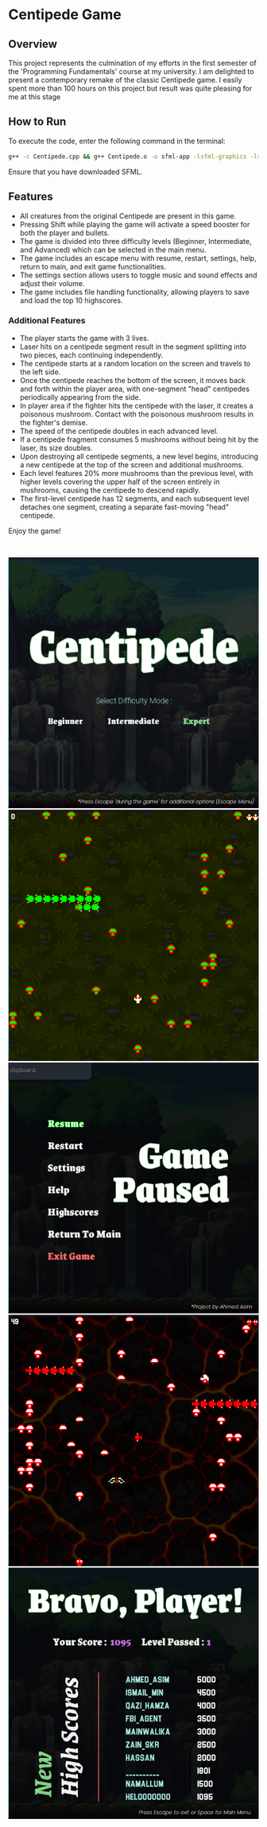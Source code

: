 # Centipede Game

## Overview

This project represents the culmination of my efforts in the first semester of the 'Programming Fundamentals' course at my university. I am delighted to present a contemporary remake of the classic Centipede game. I easily spent more than 100 hours on this project but result was quite pleasing for me at this stage

## How to Run

To execute the code, enter the following command in the terminal:

```bash
g++ -c Centipede.cpp && g++ Centipede.o -o sfml-app -lsfml-graphics -lsfml-audio -lsfml-window -lsfml-system && ./sfml-app
```

Ensure that you have downloaded SFML.

## Features

- All creatures from the original Centipede are present in this game.
- Pressing Shift while playing the game will activate a speed booster for both the player and bullets.
- The game is divided into three difficulty levels (Beginner, Intermediate, and Advanced) which can be selected in the main menu.
- The game includes an escape menu with resume, restart, settings, help, return to main, and exit game functionalities.
- The settings section allows users to toggle music and sound effects and adjust their volume.
- The game includes file handling functionality, allowing players to save and load the top 10 highscores.

### Additional Features

- The player starts the game with 3 lives.
- Laser hits on a centipede segment result in the segment splitting into two pieces, each continuing independently.
- The centipede starts at a random location on the screen and travels to the left side.
- Once the centipede reaches the bottom of the screen, it moves back and forth within the player area, with one-segment "head" centipedes periodically appearing from the side.
- In player area if the fighter hits the centipede with the laser, it creates a poisonous mushroom. Contact with the poisonous mushroom results in the fighter's demise.
- The speed of the centipede doubles in each advanced level.
- If a centipede fragment consumes 5 mushrooms without being hit by the laser, its size doubles.
- Upon destroying all centipede segments, a new level begins, introducing a new centipede at the top of the screen and additional mushrooms.
- Each level features 20% more mushrooms than the previous level, with higher levels covering the upper half of the screen entirely in mushrooms, causing the centipede to descend rapidly.
- The first-level centipede has 12 segments, and each subsequent level detaches one segment, creating a separate fast-moving "head" centipede.

Enjoy the game!

<br>

![MainMenu](ImagesGitHub/1.png)
![BeginnerGameplay](ImagesGitHub/2.png)
![EscapeMenu](ImagesGitHub/3.png)
![AdvanceGameplay](ImagesGitHub/4.png)
![Deathscreen](ImagesGitHub/5.png)
